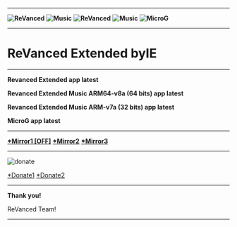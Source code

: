 **********************************
**![ReVanced](https://user-images.githubusercontent.com/117391822/227282696-48a011fc-bc1d-4940-a4e6-70b69113b1fc.png)**
**![Music](https://user-images.githubusercontent.com/117391822/227282687-072ec954-f568-42a8-b93a-5223032fbf28.png)**
**![ReVanced](https://user-images.githubusercontent.com/117391822/227281707-b6566414-145f-4392-be30-8f19f3d2f57d.png)**
**![Music](https://user-images.githubusercontent.com/117391822/227282283-c0210cae-bab8-4d1d-b5b1-194555a4cdd7.png)**
**![MicroG](https://user-images.githubusercontent.com/117391822/200929864-b37daf61-9e1d-4572-ac7c-14f47c7d6754.png)**

**********************************
# ReVanced Extended **byIE**
**********************************
**Revanced Extended app latest**

**Revanced Extended Music ARM64-v8a (64 bits) app latest**

**Revanced Extended Music ARM-v7a (32 bits) app latest**

**MicroG app latest**
**********************************
**[*Mirror1 [OFF]](https://sourceforge.net/projects/revancedextended-byie)**
**[*Mirror2](https://archive.org/details/revancedextended-all-latest-byie)**
**[*Mirror3](https://www.mediafire.com/folder/a1m4prk90v8ox/ReVanced_ByIE)**
**********************************
 ![donate](https://github.com/eloy202202/revanced-extended-byIE/assets/117391822/df40db50-de0a-453f-a1fc-6956e15535a0)

[*Donate1](https://buy.stripe.com/cN2g0m3je1798tWeUU) [*Donate2](https://liberapay.com/eloy202202)
**********************************
**Thank you!**

ReVanced Team!
**********************************





